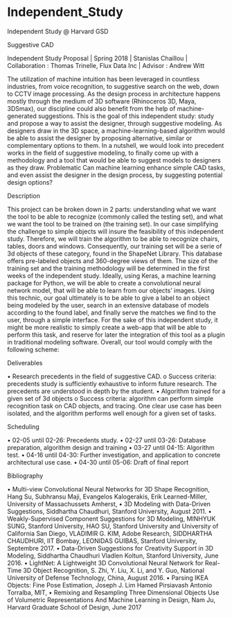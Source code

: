 # Independent_Study
Independent Study @ Harvard GSD

Suggestive CAD

Independent Study Proposal | Spring 2018 | Stanislas Chaillou | Collaboration : Thomas Trinelle, Flux Data Inc | Advisor : Andrew Witt

The utilization of machine intuition has been leveraged in countless industries, from voice recognition, to suggestive search on the web, down to CCTV image processing. As the design process in architecture happens mostly through the medium of 3D software (Rhinoceros 3D, Maya, 3DSmax), our discipline could also benefit from the help of machine-generated suggestions. This is the goal of this independent study: study and propose a way to assist the designer, through suggestive modeling. As designers draw in the 3D space, a machine-learning-based algorithm would be able to assist the designer by proposing alternative, similar or complementary options to them. 
In a nutshell, we would look into precedent works in the field of suggestive modeling, to finally come up with a methodology and a tool that would be able to suggest models to designers as they draw. 
Problematic
Can machine learning enhance simple CAD tasks, and even assist the designer in the design process, by suggesting potential design options?

Description

This project can be broken down in 2 parts: understanding what we want the tool to be able to recognize (commonly called the testing set), and what we want the tool to be trained on (the training set). 
In our case simplifying the challenge to simple objects will insure the feasibility of this independent study. Therefore, we will train the algorithm to be able to recognize chairs, tables, doors and windows. Consequently, our training set will be a serie of 3d objects of these category, found in the ShapeNet  Library. This database offers pre-labeled objects and 360-degree views of them. The size of the training set and the training methodology will be determined in the first weeks of the independent study.
Ideally, using Keras, a machine learning package for Python, we will be able to create a convolutional neural network model, that will be able to learn from our objects’ images.
Using this technic, our goal ultimately is to be able to give a label to an object being modeled by the user, search in an extensive database of models according to the found label, and finally serve the matches we find to the user, through a simple interface. For the sake of this independent study, it might be more realistic to simply create a web-app that will be able to perform this task, and reserve for later the integration of this tool as a plugin in traditional modeling software.
Overall, our tool would comply with the following scheme:
 
Deliverables

•	Research precedents in the field of suggestive CAD.
   o	Success criteria: precedents study is sufficiently exhaustive to inform future research. The precedents are understood in depth by the student.
•	Algorithm trained for a given set of 3d objects
   o	Success criteria: algorithm can perform simple recognition task on CAD objects, and tracing. One clear use case has been isolated, and the algorithm performs well enough for a given set of tasks.

Scheduling

•	02-05 until 02-26: Precedents study. 
•	02-27 until 03-26: Database preparation, algorithm design and training
•	03-27 until 04-15: Algorithm test.
•	04-16 until 04-30: Further investigation, and application to concrete architectural use case.
•	04-30 until 05-06: Draft of final report

Bibliography

•	Multi-view Convolutional Neural Networks for 3D Shape Recognition, Hang Su, Subhransu Maji, Evangelos Kalogerakis, Erik Learned-Miller, University of Massachussets Amherst, 
•	3D Modeling with Data-Driven Suggestions, Siddhartha Chaudhuri, Stanford University, August 2011.
•	Weakly-Supervised Component Suggestions for 3D Modeling, MINHYUK SUNG, Stanford University, HAO SU, Stanford University and University of California San Diego, VLADIMIR G. KIM, Adobe Research, SIDDHARTHA CHAUDHURI, IIT Bombay, LEONIDAS GUIBAS, Stanford University, Septembre 2017.
•	Data-Driven Suggestions for Creativity Support in 3D Modeling, Siddhartha Chaudhuri Vladlen Koltun, Stanford University, June 2016.
•	LightNet: A Lightweight 3D Convolutional Neural Network for Real-Time 3D Object Recognition, S. Zhi, Y. Liu, X. Li, and Y. Guo, National University of Defense Technology, China, August 2016.
•	Parsing IKEA Objects: Fine Pose Estimation, Joseph J. Lim Hamed Pirsiavash Antonio Torralba, MIT, 
•	Remixing and Resampling Three Dimensional Objects Use of Volumetric Representations And Machine Learning in Design, Nam Ju, Harvard Graduate School of Design, June 2017
